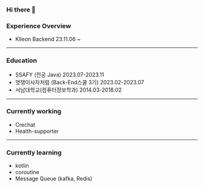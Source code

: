### Hi there 👋

<!--
**PARKPARKWOO/PARKPARKWOO** is a ✨ _special_ ✨ repository because its `README.md` (this file) appears on your GitHub profile.

Here are some ideas to get you started:

- 🔭 I’m currently working on ...
- 🌱 I’m currently learning ...
- 👯 I’m looking to collaborate on ...
- 🤔 I’m looking for help with ...
- 💬 Ask me about ...
- 📫 How to reach me: ...
- 😄 Pronouns: ...
- ⚡ Fun fact: ...
-->
  
### Experience Overview 
- Klleon Backend 23.11.06 ~ 

---
### Education
- SSAFY (전공 Java) 2023.07-2023.11
- 멋쟁이사자처럼 (Back-End스쿨 3기) 2023.02-2023.07
- 서남대학교(컴퓨터정보학과) 2014.03-2018.02
---
### Currently working
- Crechat
- Health-supporter
---
### Currently learning
- kotlin
- coroutine
- Message Queue (kafka, Redis)
